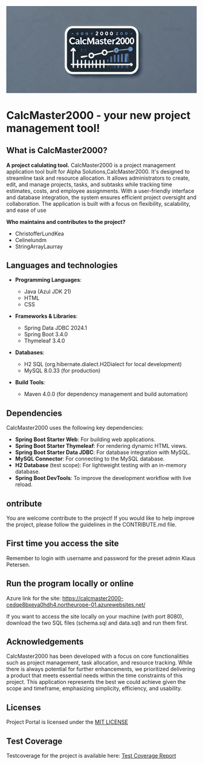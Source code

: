 ![Screenshot](src/main/resources/static/static/images/screenshot.png)

# CalcMaster2000 - your new project management tool!


## What is CalcMaster2000?
**A project calulating tool.**
CalcMaster2000 is a project management application tool built for Alpha Solutions,CalcMaster2000. It's designed to streamline task and resource allocation. It allows administrators to create, edit, and manage projects, tasks, and subtasks while tracking time estimates, costs, and employee assignments. With a user-friendly interface and database integration, the system ensures efficient project oversight and collaboration. The application is built with a focus on flexibility, scalability, and ease of use

**Who maintains and contributes to the project?** 
- ChristofferLundKea
- Celinelundm
- StringArrayLaurray

## Languages and technologies 

- **Programming Languages**:
  - Java (Azul JDK 21)
  - HTML
  - CSS
    
- **Frameworks & Libraries**:
  - Spring Data JDBC 2024.1
  - Spring Boot 3.4.0
  - Thymeleaf 3.4.0
    
- **Databases**:
  - H2 SQL (org.hibernate.dialect.H2Dialect for local development)
  - MySQL 8.0.33 (for production)
    
- **Build Tools**:
  - Maven 4.0.0 (for dependency management and build automation)
    
## Dependencies
CalcMaster2000 uses the following key dependencies:

- **Spring Boot Starter Web**: For building web applications.
- **Spring Boot Starter Thymeleaf**: For rendering dynamic HTML views.
- **Spring Boot Starter Data JDBC**: For database integration with MySQL.
- **MySQL Connector**: For connecting to the MySQL database.
- **H2 Database** (test scope): For lightweight testing with an in-memory database.
- **Spring Boot DevTools**: To improve the development workflow with live reload.

## ontribute
You are welcome contribute to the project! If you would like to help improve the project, please follow the guidelines in the CONTRIBUTE.md file.

## First time you access the site
Remember to login with username and password for the preset admin Klaus Petersen.

## Run the program locally or online
Azure link for the site: https://calcmaster2000-cedqe8bxeya0hdh4.northeurope-01.azurewebsites.net/
<div>
If you want to access the site locally on your machine (with port 8080), download the two SQL files (schema.sql and data.sql) and run them first. 

## Acknowledgements
CalcMaster2000 has been developed with a focus on core functionalities such as project management, task allocation, and resource tracking. While there is always potential for further enhancements, we prioritized delivering a product that meets essential needs within the time constraints of this project. This application represents the best we could achieve given the scope and timeframe, emphasizing simplicity, efficiency, and usability.

## Licenses
Project Portal is licensed under the [MIT LICENSE](https://github.com/ChristofferLundKEA/CalcMaster2000/blob/master/LICENSE)

## Test Coverage
Testcoverage for the project is available here: 
[Test Coverage Report](https://christofferlundkea.github.io/CalcMaster2000/test-coverage-report/)
